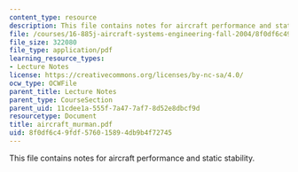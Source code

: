 ```yaml
---
content_type: resource
description: This file contains notes for aircraft performance and static stability.
file: /courses/16-885j-aircraft-systems-engineering-fall-2004/8f0df6c49fdf576015894db9b4f72745_aircraft_murman.pdf
file_size: 322080
file_type: application/pdf
learning_resource_types:
- Lecture Notes
license: https://creativecommons.org/licenses/by-nc-sa/4.0/
ocw_type: OCWFile
parent_title: Lecture Notes
parent_type: CourseSection
parent_uid: 11cdee1a-555f-7a47-7af7-8d52e8dbcf9d
resourcetype: Document
title: aircraft_murman.pdf
uid: 8f0df6c4-9fdf-5760-1589-4db9b4f72745
---
```

This file contains notes for aircraft performance and static stability.